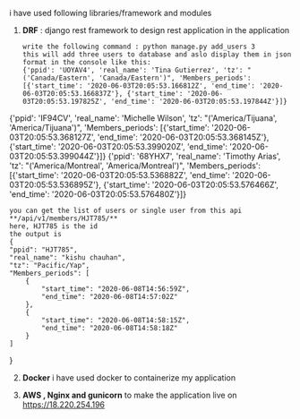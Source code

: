  
i have used following libraries/framework and modules
1. **DRF** : django rest framework to design rest application
in the application 

       write the following command : python manage.py add_users 3
       this will add three users to database and aslo display them in json format in the console like this:
       {'ppid': 'UOYAV4', 'real_name': 'Tina Gutierrez', 'tz': "('Canada/Eastern', 'Canada/Eastern')", 'Members_periods': [{'start_time': '2020-06-03T20:05:53.166812Z', 'end_time': '2020-06-03T20:05:53.166837Z'}, {'start_time': '2020-06-03T20:05:53.197825Z', 'end_time': '2020-06-03T20:05:53.197844Z'}]}
{'ppid': 'IF94CV', 'real_name': 'Michelle Wilson', 'tz': "('America/Tijuana', 'America/Tijuana')", 'Members_periods': [{'start_time': '2020-06-03T20:05:53.368127Z', 'end_time': '2020-06-03T20:05:53.368145Z'}, {'start_time': '2020-06-03T20:05:53.399020Z', 'end_time': '2020-06-03T20:05:53.399044Z'}]}
{'ppid': '68YHX7', 'real_name': 'Timothy Arias', 'tz': "('America/Montreal', 'America/Montreal')", 'Members_periods': [{'start_time': '2020-06-03T20:05:53.536882Z', 'end_time': '2020-06-03T20:05:53.536895Z'}, {'start_time': '2020-06-03T20:05:53.576466Z', 'end_time': '2020-06-03T20:05:53.576480Z'}]}


    you can get the list of users or single user from this api
    **/api/v1/members/HJT785/**
    here, HJT785 is the id 
    the output is 
    {
    "ppid": "HJT785",
    "real_name": "kishu chauhan",
    "tz": "Pacific/Yap",
    "Members_periods": [
        {
            "start_time": "2020-06-08T14:56:59Z",
            "end_time": "2020-06-08T14:57:02Z"
        },
        {
            "start_time": "2020-06-08T14:58:15Z",
            "end_time": "2020-06-08T14:58:18Z"
        }
    ]
}

2. **Docker**
 i have used docker to containerize my application

3. **AWS , Nginx and gunicorn** to make the application live on  https://18.220.254.196

